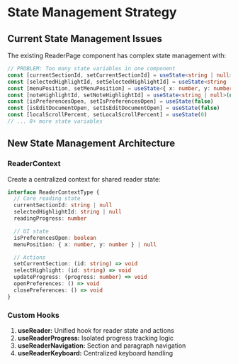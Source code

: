 # State Management Strategy

## Current State Management Issues

The existing ReaderPage component has complex state management with:

```typescript
// PROBLEM: Too many state variables in one component
const [currentSectionId, setCurrentSectionId] = useState<string | null>(null)
const [selectedHighlightId, setSelectedHighlightId] = useState<string | null>(null)
const [menuPosition, setMenuPosition] = useState<{ x: number, y: number } | null>(null)
const [noteHighlightId, setNoteHighlightId] = useState<string | null>(null)
const [isPreferencesOpen, setIsPreferencesOpen] = useState(false)
const [isEditDocumentOpen, setIsEditDocumentOpen] = useState(false)
const [localScrollPercent, setLocalScrollPercent] = useState(0)
// ... 8+ more state variables
```

## New State Management Architecture

### ReaderContext

Create a centralized context for shared reader state:

```typescript
interface ReaderContextType {
  // Core reading state
  currentSectionId: string | null
  selectedHighlightId: string | null
  readingProgress: number

  // UI state
  isPreferencesOpen: boolean
  menuPosition: { x: number, y: number } | null

  // Actions
  setCurrentSection: (id: string) => void
  selectHighlight: (id: string) => void
  updateProgress: (progress: number) => void
  openPreferences: () => void
  closePreferences: () => void
}
```

### Custom Hooks

1. **useReader:** Unified hook for reader state and actions
2. **useReaderProgress:** Isolated progress tracking logic
3. **useReaderNavigation:** Section and paragraph navigation
4. **useReaderKeyboard:** Centralized keyboard handling
